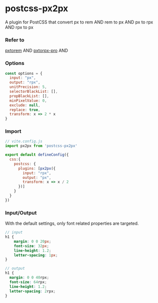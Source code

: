 # postcss-px2px
A plugin for PostCSS that convert px to rem AND rem to px AND px to rpx AND rpx to px

### Refer to
[pxtorem](https://github.com/cuth/postcss-pxtorem) AND [pxtorpx-pro](https://github.com/Genuifx/postcss-pxtorpx-pro) AND 

### Options
```js
const options = {
  input: "px",
  output: "rpx",
  unitPrecision: 5,
  selectorBlackList: [],
  propBlackList: [],
  minPixelValue: 0,
  exclude: null,
  replace: true,
  transform: x => 2 * x
}
```

### Import
```js
// vite.config.js
import px2px from 'postcss-px2px'

export default defineConfig({
  css:{
    postcss: {
      plugins: [px2px({
        input: "rpx",
        output: "px",
        transform: x => x / 2
      })]
    }
  }
})
```

### Input/Output
With the default settings, only font related properties are targeted.

```scss
// input
h1 {
    margin: 0 0 20px;
    font-size: 32px;
    line-height: 1.2;
    letter-spacing: 1px;
}

// output
h1 { 
  margin: 0 0 40rpx; 
  font-size: 64rpx; 
  line-height: 1.2; 
  letter-spacing: 2rpx; 
}
```
